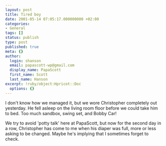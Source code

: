 ```yaml
---
layout: post
title: Tired boy
date: 2001-05-14 07:05:17.000000000 +02:00
categories:
- General
tags: []
status: publish
type: post
published: true
meta: {}
author:
  login: shanson
  email: papascott-wp@gmail.com
  display_name: PapaScott
  first_name: Scott
  last_name: Hanson
excerpt: !ruby/object:Hpricot::Doc
  options: {}
---
```

<p>I don't know how we managed it, but we wore Christopher completely out yesterday. He fell asleep on the living room floor before we could take him to bed. Too much sandbox, swing set, and Bobby Car!</p>
<p>We try to avoid 'potty talk' here at PapaScott, but now for the second day in a row, Christopher has come to me when his diaper was full, more or less asking to be changed. Maybe he's implying that I sometimes forget to check.</p>
